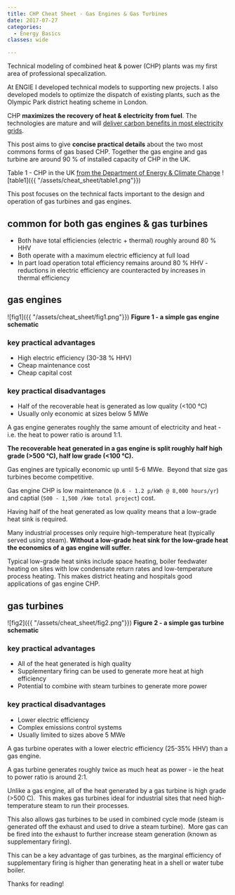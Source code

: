 ```yaml
---
title: CHP Cheat Sheet - Gas Engines & Gas Turbines
date: 2017-07-27
categories:
  - Energy Basics
classes: wide

---
```


Technical modeling of combined heat & power (CHP) plants was my first area of professional specalization.

At ENGIE I developed technical models to supporting new projects.  I also developed models to optimize the dispatch of existing plants, such as the Olympic Park district heating scheme in London.

CHP **maximizes the recovery of heat & electricity from fuel**. The technologies are mature and will [deliver carbon benefits in most electricity grids](http://adgefficiency.com/does-combined-heat-power-provide-a-carbon-benefit/).

This post aims to give **concise practical details** about the two most commons forms of gas based CHP. Together the gas engine and gas turbine are around 90 % of installed capacity of CHP in the UK.

Table 1 - CHP in the UK [from the Department of Energy & Climate Change](http://chptools.decc.gov.uk/app/reporting/index/viewtable/token/2)
![table1]({{ "/assets/cheat_sheet/table1.png"}}) 

This post focuses on the technical facts important to the design and operation of gas turbines and gas engines.

## common for both gas engines & gas turbines

- Both have total efficiencies (electric + thermal) roughly around 80 % HHV
- Both operate with a maximum electric efficiency at full load
- In part load operation total efficiency remains around 80 % HHV - reductions in electric efficiency are counteracted by increases in thermal efficiency

## gas engines

![fig1]({{ "/assets/cheat_sheet/fig1.png"}}) 
**Figure 1 - a simple gas engine schematic**

### key practical advantages

* High electric efficiency (30-38 % HHV)
* Cheap maintenance cost
* Cheap capital cost

### key practical disadvantages

* Half of the recoverable heat is generated as low quality (<100 °C)
* Usually only economic at sizes below 5 MWe

A gas engine generates roughly the same amount of electricity and heat - i.e. the heat to power ratio is around 1:1.

**The recoverable heat generated in a gas engine is split roughly half high grade (>500 °C), half low grade (<100 °C).**

Gas engines are typically economic up until 5-6 MWe.  Beyond that size gas turbines become competitive.

Gas engine CHP is low maintenance (`0.6 - 1.2 p/kWh @ 8,000 hours/yr`) and captial (`500 - 1,500 /kWe total project`) cost.

Having half of the heat generated as low quality means that a low-grade heat sink is required.

Many industrial processes only require high-temperature heat (typically served using steam). **Without a low-grade heat sink for the low-grade heat the economics of a gas engine will suffer.**

Typical low-grade heat sinks include space heating, boiler feedwater heating on sites with low condensate return rates and low-temperature process heating. This makes district heating and hospitals good applications of gas engine CHP.

## gas turbines

![fig2]({{ "/assets/cheat_sheet/fig2.png"}}) 
**Figure 2 - a simple gas turbine schematic**

### key practical advantages

* All of the heat generated is high quality
* Supplementary firing can be used to generate more heat at high efficiency
* Potential to combine with steam turbines to generate more power

### key practical disadvantages

* Lower electric efficiency
* Complex emissions control systems
* Usually limited to sizes above 5 MWe

A gas turbine operates with a lower electric efficiency (25-35% HHV) than a gas engine.

A gas turbine generates roughly twice as much heat as power - ie the heat to power ratio is around 2:1.

Unlike a gas engine, all of the heat generated by a gas turbine is high grade (>500 C).  This makes gas turbines ideal for industrial sites that need high-temperature steam to run their processes.

This also allows gas turbines to be used in combined cycle mode (steam is generated off the exhaust and used to drive a steam turbine).  More gas can be fired into the exhaust to further increase steam generation (known as supplementary firing).

This can be a key advantage of gas turbines, as the marginal efficiency of supplementary firing is higher than generating heat in a shell or water tube boiler.

Thanks for reading!
